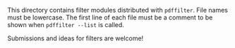 This directory contains filter modules distributed with `pdffilter`. File names must be lowercase. The first line of each file must be a comment to be shown when `pdffilter --list` is called.

Submissions and ideas for filters are welcome!
